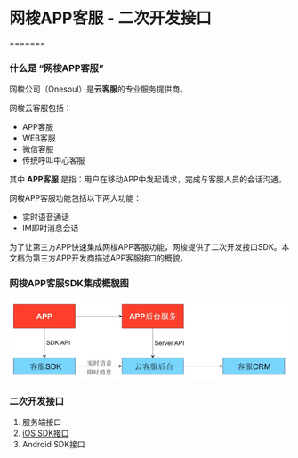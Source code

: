 # 网梭APP客服 - 二次开发接口
=======
### 什么是 “网梭APP客服”
网梭公司（Onesoul）是**云客服**的专业服务提供商。

网梭云客服包括：

* APP客服
* WEB客服
* 微信客服
* 传统呼叫中心客服

其中 **APP客服** 是指：用户在移动APP中发起请求，完成与客服人员的会话沟通。

网梭APP客服功能包括以下两大功能：

* 实时语音通话
* IM即时消息会话

为了让第三方APP快速集成网梭APP客服功能，网梭提供了二次开发接口SDK。本文档为第三方APP开发商描述APP客服接口的概貌。


### 网梭APP客服SDK集成概貌图
![](images/appkf-architecture.jpg)   

### 二次开发接口
1. 服务端接口
2. [iOS SDK接口](网梭APP客服-iOS客户端二次开发接口.md)
3. Android SDK接口
